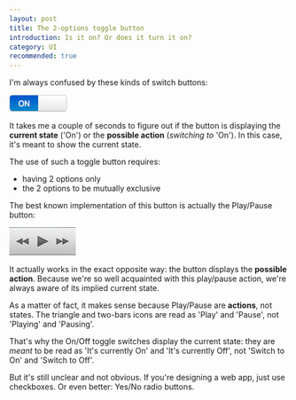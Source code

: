 ```yaml
---
layout: post
title: The 2-options toggle button
introduction: Is it on? Or does it turn it on?
category: UI
recommended: true
---
```


I'm always confused by these kinds of switch buttons:

![2-options toggle button](/images/post/toggle-button.png)

It takes me a couple of seconds to figure out if the button is displaying the **current state** ('On') or the **possible action** (*switching to* 'On'). In this case, it's meant to show the current state.

The use of such a toggle button requires:

* having 2 options only
* the 2 options to be mutually exclusive

The best known implementation of this button is actually the Play/Pause button:

![Play/Pause button](/images/post/play-pause-button.png)

It actually works in the exact opposite way: the button displays the **possible action**. Because we're so well acquainted with this play/pause action, we're always aware of its implied current state.

As a matter of fact, it makes sense because Play/Pause are **actions**, not states. The triangle and two-bars icons are read as 'Play' and 'Pause', not 'Playing' and 'Pausing'.

That's why the On/Off toggle switches display the current state: they are *meant* to be read as 'It's currently On' and 'It's currently Off', not 'Switch to On' and 'Switch to Off'.

But it's still unclear and not obvious. If you're designing a web app, just use checkboxes. Or even better: Yes/No radio buttons.


